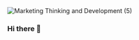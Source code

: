 <picture>
 <source media="(prefers-color-scheme: dark)" srcset="![Marketing Thinking and Development (5)](https://github.com/nhirata3/myFolder/assets/115359671/18e728a5-8d11-49be-a2eb-7ee8b1d9d974)">
 <source media="(prefers-color-scheme: light)" srcset="![Marketing Thinking and Development (5)](https://github.com/nhirata3/myFolder/assets/115359671/18e728a5-8d11-49be-a2eb-7ee8b1d9d974)">
 <img alt="Marketing Thinking and Development (5)" src="![Marketing Thinking and Development (5)](https://github.com/nhirata3/myFolder/assets/115359671/18e728a5-8d11-49be-a2eb-7ee8b1d9d974)">
</picture>


### Hi there 👋

<!--
**nhirata3/nhirata3** is a ✨ _special_ ✨ repository because its `README.md` (this file) appears on your GitHub profile.

Here are some ideas to get you started:

- 🔭 I’m currently working on ...
- 🌱 I’m currently learning ...
- 👯 I’m looking to collaborate on ...
- 🤔 I’m looking for help with ...
- 💬 Ask me about ...
- 📫 How to reach me: ...
- 😄 Pronouns: ...
- ⚡ Fun fact: ...
-->
